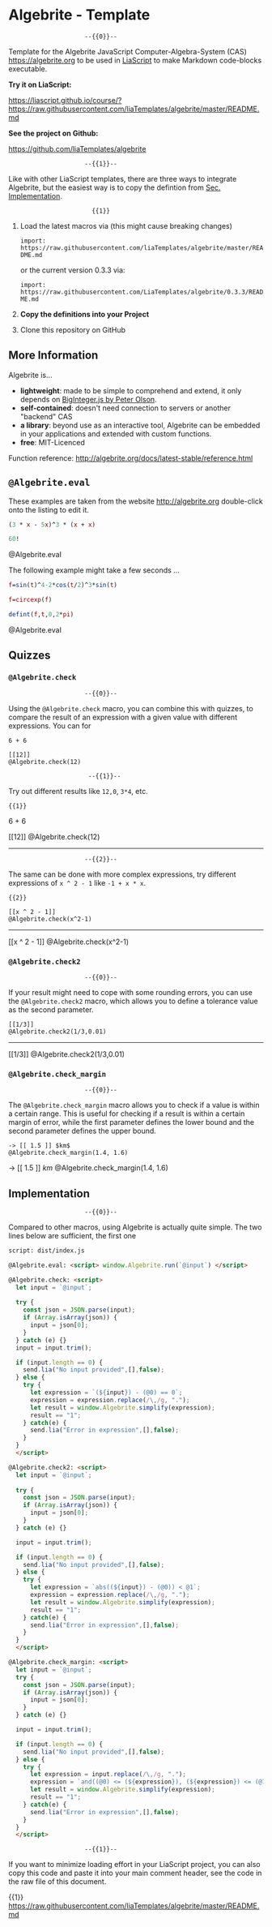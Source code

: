 <!--
author:   André Dietrich

email:    andre.dietrich@ovgu.de

version:  0.3.3

language: en

edit:     true

narrator: US English Female

logo:     https://live.staticflickr.com/7327/11125348744_2a75b75427_b.jpg

comment:  Template for the Algebrite JavaScript Computer-Algebra-System (CAS).

script:   dist/index.js

attribute: [Algebrite](http://algebrite.org/)
           by [Davide Della Casa](http://davidedc.com/)
           is licensed under [MIT](https://opensource.org/licenses/MIT)

@Algebrite.eval: <script> window.Algebrite.run(`@input`) </script>

@Algebrite.check: <script>
  let input = `@input`;
  
  try {
    const json = JSON.parse(input);
    if (Array.isArray(json)) {
      input = json[0];
    } 
  } catch (e) {}
  input = input.trim();

  if (input.length == 0) {
    send.lia("No input provided",[],false);
  } else {
    try {
      let expression = `(${input}) - (@0) == 0`;
      expression = expression.replace(/\,/g, ".");
      let result = window.Algebrite.simplify(expression);
      result == "1";
    } catch(e) {
      send.lia("Error in expression",[],false);
    }
  }
  </script>

@Algebrite.check2: <script>
  let input = `@input`;
  
  try {
    const json = JSON.parse(input);
    if (Array.isArray(json)) {
      input = json[0];
    } 
  } catch (e) {}

  input = input.trim();

  if (input.length == 0) {
    send.lia("No input provided",[],false);
  } else {
    try {
      let expression = `abs((${input}) - (@0)) < @1`;
      expression = expression.replace(/\,/g, ".");
      let result = window.Algebrite.simplify(expression);
      result == "1";
    } catch(e) {
      send.lia("Error in expression",[],false);
    }
  }
  </script>

@Algebrite.check_margin: <script>
  let input = `@input`; 
  try {
    const json = JSON.parse(input);
    if (Array.isArray(json)) {
      input = json[0];
    } 
  } catch (e) {}

  input = input.trim();

  if (input.length == 0) {
    send.lia("No input provided",[],false);
  } else {
    try {
      let expression = input.replace(/\,/g, ".");
      expression = `and((@0) <= (${expression}), (${expression}) <= (@1))`;
      let result = window.Algebrite.simplify(expression);
      result == "1";
    } catch(e) {
      send.lia("Error in expression",[],false);
    }
  }
  </script>

-->

# Algebrite - Template

                         --{{0}}--
Template for the Algebrite JavaScript Computer-Algebra-System (CAS)
https://algebrite.org to be used in [LiaScript](https://LiaScript.github.io) to
make Markdown code-blocks executable.

__Try it on LiaScript:__

https://liascript.github.io/course/?https://raw.githubusercontent.com/liaTemplates/algebrite/master/README.md

__See the project on Github:__

https://github.com/liaTemplates/algebrite

                         --{{1}}--
Like with other LiaScript templates, there are three ways to integrate
Algebrite, but the easiest way is to copy the defintion from
[Sec. Implementation](#4).

                           {{1}}
1. Load the latest macros via (this might cause breaking changes)

   `import: https://raw.githubusercontent.com/liaTemplates/algebrite/master/README.md`

   or the current version 0.3.3 via:

   `import: https://raw.githubusercontent.com/LiaTemplates/algebrite/0.3.3/README.md`

2. __Copy the definitions into your Project__

3. Clone this repository on GitHub


## More Information

Algebrite is...

* __lightweight__:    made to be simple to comprehend and extend, it only
                      depends on [BigInteger.js by Peter Olson](https://github.com/peterolson/BigInteger.js).
* __self-contained__: doesn't need connection to servers or another "backend" CAS
* __a library__:      beyond use as an interactive tool, Algebrite can be
                      embedded in your applications and extended with custom
                      functions.
* __free__:           MIT-Licenced

Function reference: http://algebrite.org/docs/latest-stable/reference.html


## `@Algebrite.eval`

These examples are taken from the website http://algebrite.org double-click onto
the listing to edit it.

``` Maxima
(3 * x - 5x)^3 * (x + x)

60!
```
@Algebrite.eval

The following example might take a few seconds ...

```Maxima
f=sin(t)^4-2*cos(t/2)^3*sin(t)

f=circexp(f)

defint(f,t,0,2*pi)
```
@Algebrite.eval

## Quizzes

### `@Algebrite.check`

                         --{{0}}--
Using the `@Algebrite.check` macro, you can combine this with quizzes, to compare the result of an expression with a given value with different expressions. You can for 


```
6 + 6

[[12]]
@Algebrite.check(12)
```

                          --{{1}}--
Try out different results like `12,0`, `3*4`, etc.

    {{1}}
<div>

6 + 6

[[12]]
@Algebrite.check(12)

----

</div>



                         --{{2}}--
The same can be done with more complex expressions, try different expressions of `x ^ 2 - 1` like `-1 + x * x`.


    {{2}}
<div>

```
[[x ^ 2 - 1]]
@Algebrite.check(x^2-1)
```

----

[[x ^ 2 - 1]]
@Algebrite.check(x^2-1)

</div>

### `@Algebrite.check2`

                         --{{0}}--
If your result might need to cope with some rounding errors, you can use the
`@Algebrite.check2` macro, which allows you to define a tolerance value as the second parameter.

<div>

```
[[1/3]]
@Algebrite.check2(1/3,0.01)
```

----

[[1/3]]
@Algebrite.check2(1/3,0.01)

</div>


### `@Algebrite.check_margin`

                         --{{0}}--
The `@Algebrite.check_margin` macro allows you to check if a value is within a certain range. This is useful for checking if a result is within a certain margin of error, while the first parameter defines the lower bound and the second parameter defines the upper bound.


```
-> [[ 1.5 ]] $km$
@Algebrite.check_margin(1.4, 1.6)
```

-> [[ 1.5 ]] $km$
@Algebrite.check_margin(1.4, 1.6)


## Implementation

                         --{{0}}--
Compared to other macros, using Algebrite is actually quite simple. The two
lines below are sufficient, the first one


``` html
script: dist/index.js

@Algebrite.eval: <script> window.Algebrite.run(`@input`) </script>

@Algebrite.check: <script>
  let input = `@input`;
  
  try {
    const json = JSON.parse(input);
    if (Array.isArray(json)) {
      input = json[0];
    } 
  } catch (e) {}
  input = input.trim();

  if (input.length == 0) {
    send.lia("No input provided",[],false);
  } else {
    try {
      let expression = `(${input}) - (@0) == 0`;
      expression = expression.replace(/\,/g, ".");
      let result = window.Algebrite.simplify(expression);
      result == "1";
    } catch(e) {
      send.lia("Error in expression",[],false);
    }
  }
  </script>

@Algebrite.check2: <script>
  let input = `@input`;
  
  try {
    const json = JSON.parse(input);
    if (Array.isArray(json)) {
      input = json[0];
    } 
  } catch (e) {}

  input = input.trim();

  if (input.length == 0) {
    send.lia("No input provided",[],false);
  } else {
    try {
      let expression = `abs((${input}) - (@0)) < @1`;
      expression = expression.replace(/\,/g, ".");
      let result = window.Algebrite.simplify(expression);
      result == "1";
    } catch(e) {
      send.lia("Error in expression",[],false);
    }
  }
  </script>

@Algebrite.check_margin: <script>
  let input = `@input`; 
  try {
    const json = JSON.parse(input);
    if (Array.isArray(json)) {
      input = json[0];
    } 
  } catch (e) {}

  input = input.trim();

  if (input.length == 0) {
    send.lia("No input provided",[],false);
  } else {
    try {
      let expression = input.replace(/\,/g, ".");
      expression = `and((@0) <= (${expression}), (${expression}) <= (@1))`;
      let result = window.Algebrite.simplify(expression);
      result == "1";
    } catch(e) {
      send.lia("Error in expression",[],false);
    }
  }
  </script>
```

                         --{{1}}--
If you want to minimize loading effort in your LiaScript project, you can also
copy this code and paste it into your main comment header, see the code in the
raw file of this document.

{{1}} https://raw.githubusercontent.com/liaTemplates/algebrite/master/README.md
